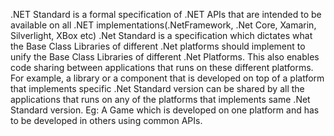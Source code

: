 .NET Standard is a formal specification of .NET APIs that are intended to be available on all .NET implementations(.NetFramework, .Net Core, Xamarin, Silverlight, XBox etc)
.Net Standard is a specification which dictates what the Base Class Libraries of different .Net platforms should implement to unify the Base Class Libraries of 
different .Net Platforms. 
This also enables code sharing between applications that runs on these different platforms. For example, a library or a component that is developed on top of a platform 
that implements specific .Net Standard version can be shared by all the applications that runs on any of the platforms that implements same .Net Standard version.
Eg: A Game which is developed on one platform and has to be developed in others using common APIs.
